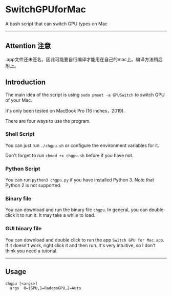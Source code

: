 # SwitchGPUforMac
A bash script that can switch GPU types on Mac

----
## Attention 注意
.app文件还未签名，因此可能要自行编译才能用在自己的mac上。编译方法稍后附上。

## Introduction
The main idea of the script is using `sudo pmset -a GPUSwitch` to switch GPU of your Mac.

It's only been tested on MacBook Pro (16 inches，2019).

There are four ways to use the program.

### Shell Script

You can just run `./chgpu.sh` or configure the environment variables for it.

Don't forget to run `chmod +x chgpu.sh` before if you have not.

### Python Script

You can run `python3 chgpu.py` if you have installed Python 3. Note that Python 2 is not supported.

### Binary file

You can download and run the binary file `chgpu`. In general, you can double-click it to run it. It may take a while to load.

### GUI binary file

You can download and double click to run the app `Switch GPU for Mac.app`. If it doesn't work, right click it and then run. It's very intuitive, so I don't think you need a tutorial.

----

## Usage
```
chgpu [<args>]
  args  0=iGPU,1=RadeonGPU,2=Auto
```
